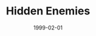 ---
mission_id: hidden
slug: "hidden-enemies"
editorsChoice:
title: "Hidden Enemies"
authors: 
    - "Ryan Briggs"
date: 1999-02-01
filename: "/missions/hidden.zip"
description: "An Imperial spy has informed the Alliance of a gathering of high-ranking Imperial officials at a hidden base on the planet Hoth. Your job is to secure a data tape being carried by one of the officials before overloading the power generator and destroying the base."
cover:
levelReplaced:	SECBASE
difficulty: yes
bm:	no
fme: no
wax: no
three_do: no
voc: no
gmd: no
vue: no
lfd: no
base: "New level from scratch" 
editors: "WDFUSE 2.00"

---